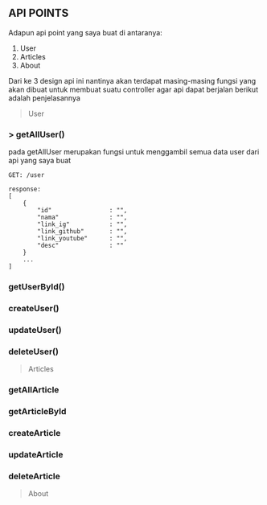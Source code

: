 ## API POINTS
Adapun api point yang saya buat di antaranya:
1. User
2. Articles
3. About

Dari ke 3 design api ini nantinya akan terdapat masing-masing fungsi yang akan dibuat untuk membuat suatu controller agar api dapat berjalan
berikut adalah penjelasannya 

> User

### > getAllUser()

pada getAllUser merupakan fungsi untuk menggambil semua data user dari api yang saya buat

```
GET: /user

response:
[
    {
        "id"                : "",
        "nama"              : "",
        "link_ig"           : "",
        "link_github"       : "",
        "link_youtube"      : "",
        "desc"              : ""
    }
    ...
]
```

### getUserById()


### createUser()


### updateUser()


### deleteUser()


> Articles


### getAllArticle


### getArticleById


### createArticle


### updateArticle


### deleteArticle


> About
